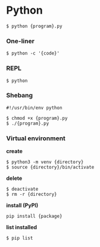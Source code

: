 # Python

```
$ python {program}.py
```

### One-liner

```
$ python -c '{code}'
```

### REPL

```
$ python
```

### Shebang

`#!/usr/bin/env python`

```
$ chmod +x {program}.py
$ ./{program}.py
```

### Virtual environment

**create**

```
$ python3 -m venv {directory}
$ source {directory}/bin/activate
```

**delete**

```
$ deactivate
$ rm -r {directory}
```

**install (PyPI)**

```
pip install {package}
```

**list installed**

```
$ pip list
```
